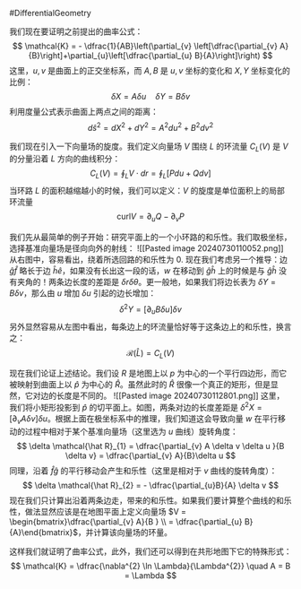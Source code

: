#DifferentialGeometry 

我们现在要证明之前提出的曲率公式：
$$
\mathcal{K} =  - \dfrac{1}{AB}\left(\partial_{v} \left[\dfrac{\partial_{v} A}{B}\right]+\partial_{u}\left[\dfrac{\partial_{u} B}{A}\right]\right)
$$
这里，$u,v$ 是曲面上的正交坐标系，而 $A,B$ 是 $u,v$ 坐标的变化和 $X,Y$ 坐标变化的比例：
$$
\delta X = A \delta u  \quad  \delta Y  = B \delta v 
$$
利用度量公式表示曲面上两点之间的距离：
$$
d \hat s^{2}  = dX^{2} + dY^{2} =A^{2} du^{2} + B^{2} dv^{2}
$$

我们现在引入一下向量场的旋度。我们定义向量场 $V$ 围绕 $L$ 的环流量 $C_{L}(V)$ 是 $V$ 的分量沿着 $L$ 方向的曲线积分：
$$
C_{L}(V) = \oint_{L} V  \cdot dr = \oint_{L}[Pdu  + Qdv]
$$
当环路 $L$ 的面积越缩越小的时候，我们可以定义：$V$ 的旋度是单位面积上的局部环流量
$$
\text{curl}  V = \partial_{u} Q - \partial_{v} P
$$

我们先从最简单的例子开始：研究平面上的一个小环路的和乐性。我们取极坐标，选择基准向量场是径向向外的射线：
![[Pasted image 20240730110052.png]]
从右图中，容易看出，绕着所选回路的和乐性为 0. 现在我们考虑另一个推导：边 $\hat g \hat f$ 略长于边 $\hat h \hat e$，如果没有长出这一段的话，$w$ 在移动到 $\hat g \hat h$ 上的时候是与 $\hat g \hat h$ 没有夹角的！两条边长度的差距是 $\delta r  \delta \theta$。更一般地，如果我们将边长表为 $\delta Y  = B  \delta v$，那么由 $u$ 增加 $\delta u$ 引起的边长增加：
$$
\delta ^{2}Y  = [\partial_{u} B \delta u] \delta v 
$$
另外显然容易从左图中看出，每条边上的环流量恰好等于这条边上的和乐性，换言之：
$$
\mathcal{R}(\hat L) = C_{L}(V)
$$

现在我们论证上述结论。我们设 $R$ 是地图上以 $p$ 为中心的一个平行四边形，而它被映射到曲面上以 $\hat p$ 为中心的 $\hat R$。虽然此时的 $\hat R$ 很像一个真正的矩形，但是显然，它对边的长度是不同的。
![[Pasted image 20240730112801.png]]
这里，我们将小矩形投影到 $\hat p$ 的切平面上。如图，两条对边的长度差距是 $\delta^{2} X = [\partial_{v} A \delta  v]\delta u$。根据上面在极坐标系中的推理，我们知道这会导致向量 $w$ 在平行移动的过程中相对于某个基准向量场（这里选为 $u$ 曲线）旋转角度：
$$
\delta \mathcal{\hat  R}_{1} = \dfrac{\partial_{v} A \delta v \delta u }{B \delta v} = \dfrac{\partial_{v} A}{B}\delta u 
$$
同理，沿着 $\hat f \hat g$ 的平行移动会产生和乐性（这里是相对于 $v$ 曲线的旋转角度）：
$$
\delta \mathcal{\hat R}_{2} = - \dfrac{\partial_{u}B}{A} \delta v
$$
现在我们只计算出沿着两条边走，带来的和乐性。如果我们要计算整个曲线的和乐性，做法显然应该是在地图平面上定义向量场 $V = \begin{bmatrix}\dfrac{\partial_{v} A}{B }  \\ = \dfrac{\partial_{u} B}{A}\end{bmatrix}$，并计算该向量场的环量。

这样我们就证明了曲率公式，此外，我们还可以得到在共形地图下它的特殊形式：
$$
\mathcal{K} = \dfrac{\nabla^{2} \ln \Lambda}{\Lambda^{2}} \quad A = B  = \Lambda
$$
